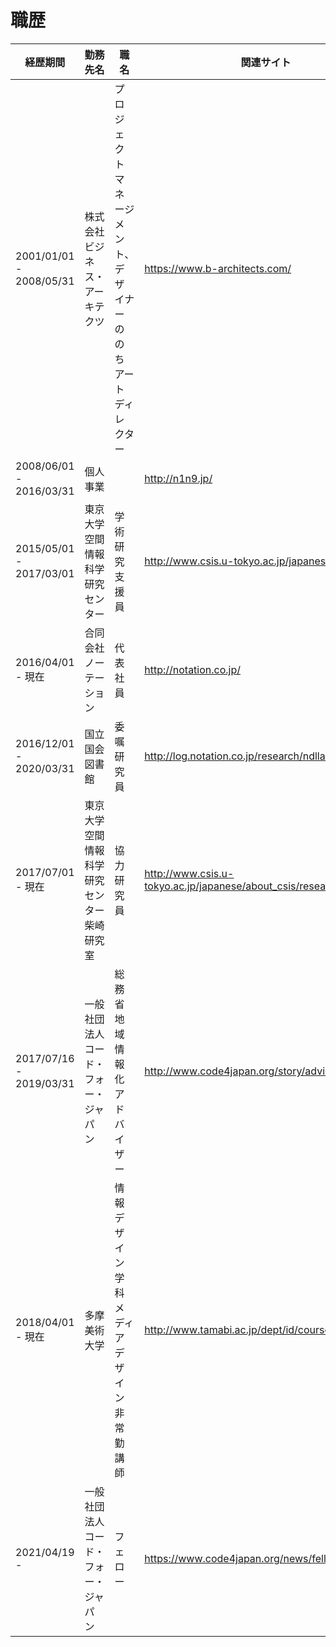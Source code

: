 # 職歴


経歴期間 | 勤務先名 | 職名 | 関連サイト
-------- | --------- | --------- | ---------
2001/01/01 - 2008/05/31 | 株式会社ビジネス・アーキテクツ | プロジェクトマネージメント、デザイナーののちアートディレクター | https://www.b-architects.com/
2008/06/01 - 2016/03/31 | 個人事業 | | http://n1n9.jp/
2015/05/01 - 2017/03/01 | 東京大学空間情報科学研究センター | 学術研究支援員 | http://www.csis.u-tokyo.ac.jp/japanese/
2016/04/01 - 現在 | 合同会社ノーテーション | 代表社員 | http://notation.co.jp/ 
2016/12/01 - 2020/03/31 | 国立国会図書館 | 委嘱研究員 | http://log.notation.co.jp/research/ndllabresearch/
2017/07/01 - 現在 | 東京大学空間情報科学研究センター 柴崎研究室 | 協力研究員 | http://www.csis.u-tokyo.ac.jp/japanese/about_csis/researchers.htm
2017/07/16 - 2019/03/31 | 一般社団法人コード・フォー・ジャパン | 総務省 地域情報化アドバイザー | http://www.code4japan.org/story/advisor2017/
2018/04/01 - 現在 | 多摩美術大学 | 情報デザイン学科 メディアデザイン 非常勤講師 | http://www.tamabi.ac.jp/dept/id/course_design.htm
2021/04/19 - | 一般社団法人コード・フォー・ジャパン | フェロー | https://www.code4japan.org/news/fellow-start